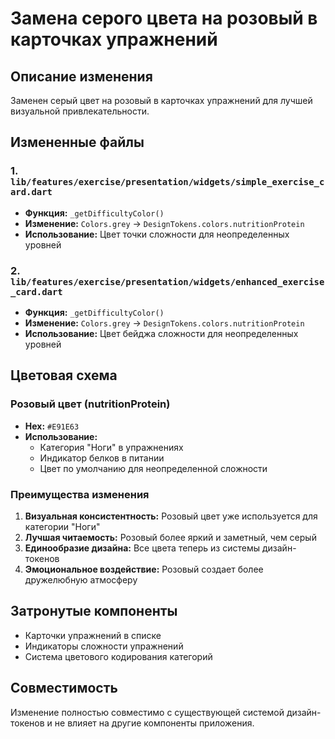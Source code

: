 # Замена серого цвета на розовый в карточках упражнений

## Описание изменения

Заменен серый цвет на розовый в карточках упражнений для лучшей визуальной привлекательности.

## Измененные файлы

### 1. `lib/features/exercise/presentation/widgets/simple_exercise_card.dart`
- **Функция:** `_getDifficultyColor()`
- **Изменение:** `Colors.grey` → `DesignTokens.colors.nutritionProtein`
- **Использование:** Цвет точки сложности для неопределенных уровней

### 2. `lib/features/exercise/presentation/widgets/enhanced_exercise_card.dart`
- **Функция:** `_getDifficultyColor()`
- **Изменение:** `Colors.grey` → `DesignTokens.colors.nutritionProtein`
- **Использование:** Цвет бейджа сложности для неопределенных уровней

## Цветовая схема

### Розовый цвет (nutritionProtein)
- **Hex:** `#E91E63`
- **Использование:** 
  - Категория "Ноги" в упражнениях
  - Индикатор белков в питании
  - Цвет по умолчанию для неопределенной сложности

### Преимущества изменения

1. **Визуальная консистентность:** Розовый цвет уже используется для категории "Ноги"
2. **Лучшая читаемость:** Розовый более яркий и заметный, чем серый
3. **Единообразие дизайна:** Все цвета теперь из системы дизайн-токенов
4. **Эмоциональное воздействие:** Розовый создает более дружелюбную атмосферу

## Затронутые компоненты

- Карточки упражнений в списке
- Индикаторы сложности упражнений
- Система цветового кодирования категорий

## Совместимость

Изменение полностью совместимо с существующей системой дизайн-токенов и не влияет на другие компоненты приложения. 